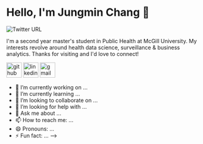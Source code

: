 # Hello, I'm Jungmin Chang 👋

![Twitter URL](https://img.shields.io/twitter/url?color=brightgreen&label=linkedin&logo=jungmin&style=flat-square&url=https%3A%2F%2Fwww.linkedin.com%2Fin%2Fjungmin-chang-0301%2F)

I'm a second year master's student in Public Health at McGill University. My interests revolve around health data science, surveillance & business analytics. Thanks for visiting and I'd love to connect!

[<img src='https://cdn.jsdelivr.net/npm/simple-icons@3.0.1/icons/github.svg' alt='github' height='40'>](https://github.com/jungmini0301)  [<img src='https://cdn.jsdelivr.net/npm/simple-icons@3.0.1/icons/linkedin.svg' alt='linkedin' height='40'>](https://www.linkedin.com/in/https://www.linkedin.com/in/jungmin-chang-0301//)  [<img src='https://cdn.jsdelivr.net/npm/simple-icons@3.0.1/icons/gmail.svg' alt='gmail' height='40'>](mailto:jungmini0301@gmail.com)  

- 🔭 I’m currently working on ...
- 🌱 I’m currently learning ...
- 👯 I’m looking to collaborate on ...
- 🤔 I’m looking for help with ...
- 💬 Ask me about ...
- 📫 How to reach me: ...
- 😄 Pronouns: ...
- ⚡ Fun fact: ...
-->

